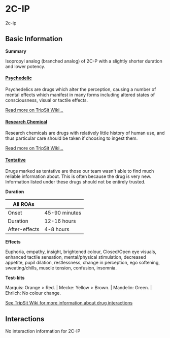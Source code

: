 # 2C-IP

2c-ip

## Basic Information

**Summary**

Isopropyl analog (branched analog) of 2C-P with a slightly shorter duration and lower potency.

#### [Psychedelic](/category/psychedelic)

Psychedelics are drugs which alter the perception, causing a number of mental effects which manifest in many forms including altered states of consciousness, visual or tactile effects.

[Read more on TripSit Wiki...](#{category.wiki})

#### [Research Chemical](/category/research-chemical)

Research chemicals are drugs with relatively little history of human use, and thus particular care should be taken if choosing to ingest them.

[Read more on TripSit Wiki...](#{category.wiki})

#### [Tentative](/category/tentative)

Drugs marked as tentative are those our team wasn't able to find much reliable information about. This is often because the drug is very new. Information listed under these drugs should not be entirely trusted.

**Duration**

| All ROAs      |               |
| ------------- | ------------- |
| Onset         | 45-90 minutes |
| Duration      | 12-16 hours   |
| After-effects | 4-8 hours     |

**Effects**

Euphoria, empathy, insight, brightened colour, Closed/Open eye visuals, enhanced tactile sensation, mental/physical stimulation, decreased appetite, pupil dilation, restlessness, change in perception, ego softening, sweating/chills, muscle tension, confusion, insomnia.

**Test-kits**

Marquis: Orange > Red. | Mecke: Yellow > Brown. | Mandelin: Green. | Ehrlich: No colour change.

[See TripSit Wiki for more information about drug interactions](http://combo.tripsit.me/)

## Interactions

No interaction information for 2C-IP